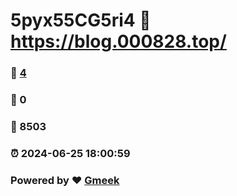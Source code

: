 # 5pyx55CG5ri4 :link: https://blog.000828.top/ 
### :page_facing_up: [4](https://blog.000828.top//tag.html) 
### :speech_balloon: 0 
### :hibiscus: 8503 
### :alarm_clock: 2024-06-25 18:00:59 
### Powered by :heart: [Gmeek](https://github.com/Meekdai/Gmeek)
